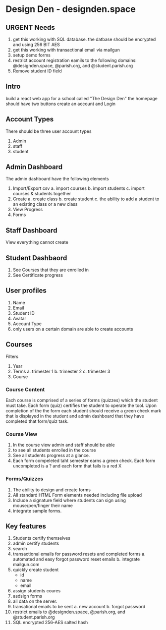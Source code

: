 # Design Den - designden.space
## URGENT Needs
1.  get this working with SQL database. the datbase should be encrypted and using 256 BIT AES
2. get this working with transactional email via mailgun
3. setup demo forms
4. restrict account registration eamils to the following domains: @designden.space, @parish.org, and @student.parish.org
5. Remove student ID field


## Intro
build a react web app for a school called "The Design Den"
the homepage should have two buttons create an account and Login

## Account Types
There should be three user account types
1. Admin
2. staff
3. student

## Admin Dashboard
The admin dashboard have the following elements
1. Import/Export csv
    a. import courses
    b. import students
    c. import courses & students together
2. Create
    a. create class
    b. create student
    c. the ability to add a student to an existing class or a new class
3. View Progress
4. Forms

## Staff Dashboard
View everything cannot create

## Student Dashbaord
1. See Courses that they are enrolled in
2. See Certificate progress

## User profiles
1. Name
2. Email
3. Student ID
4. Avatar
5. Account Type
6. only users on a certain domain are able to create accounts


## Courses
Filters
1. Year
2. Terms
    a. trimester 1
    b. trimester 2
    c. trimester 3
3. Course

### Course Content
Each course is comprised of a series of forms (quizzes) which the student must take. Each form (quiz) certifies the student to operate the tool. Upon completion of the the form each student should receive a green check mark that is displayed in the student and admin dashboard that they have completed that form/quiz task. 

### Course View
1. In the course view admin and staff should be able 
2. to see all students enrolled in the course
3. See all students progress at a glance. 
4. Each form compeleted taht semester earns a green check. Each form uncompleted is a ? and each form that fails is a red X

### Forms/Quizzes
1. The ability to design and create forms
2. All standard HTML Form elements needed including file upload
3. Include a signature field where students can sign using mouse/pen/finger their name
4. integrate sample forms.


## Key features
1. Students certify themselves
2. admin certify students
3. search
4. transactional emails for password resets and completed forms
    a. automated and easy forgot password reset emails
    b. integrate mailgun.com
5. quickly create student
    - id
    - name
    - email
6. assign students coures
7. asdsign forms
8. all data on the server.
9. transational emails to be sent
    a. new account
    b. forgot password
10. restrict emails to @designden.space, @parish.org, and @student.parish.org
11. SQL encrypted 256-AES salted hash